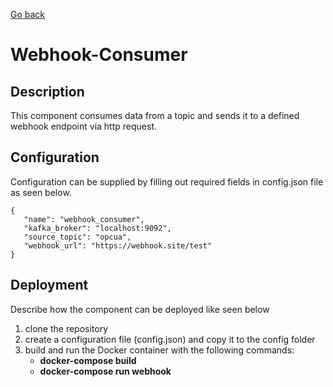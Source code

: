 [Go back](../../README.md)

# Webhook-Consumer

## Description
This component consumes data from a topic and sends it to a defined webhook endpoint via http request.


## Configuration
Configuration can be supplied by filling out required fields in config.json file as seen below. 

```
{
   "name": "webhook_consumer",
   "kafka_broker": "localhost:9092",
   "source_topic": "opcua",
   "webhook_url": "https://webhook.site/test"
}
```

## Deployment
Describe how the component can be deployed like seen below

1. clone the repository
2. create a configuration file (config.json) and copy it to the config folder
3. build and run the Docker container with the following commands:
   - **docker-compose build**
   - **docker-compose run webhook**
  

